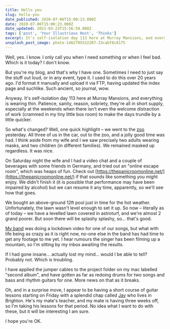 ```yaml
---
title: Hello you
slug: hello-you
date_published: 2020-07-06T15:00:23.000Z
date: 2020-07-06T15:00:23.000Z
date_updated: 2021-03-23T15:56:59.000Z
tags: ['post', 'Your Illustrious Host', 'Thinks']
excerpt: It's self-isolation day 113 here at Murray Mansions, and everything is wearing thin.
unsplash_post_image: photo-1462795532207-33cabf8c8175
---
```


Well, yes. I know. I only call you when I need something or when I feel bad. Which is it today? I don't know.

But you're my blog, and that's why I have one. Sometimes I need to just say the stuff out loud, or in any event, type it. I used to do this over 20 years ago. I'd format it manually and upload it via FTP, having updated the index page and suchlike. Such ancient, so journal, wow.

Anyway. It's self-isolation day 113 here at Murray Mansions, and everything is wearing thin. Patience, sanity, reason, sobriety, they're all in short supply, especially at the weekends when there isn't even the welcome distraction of work (crammed in my tiny little box room) to make the days trundle by a little quicker.

So what's changed? Well, one quick highlight – we went to the [zoo](https://www.zsl.org/zsl-whipsnade-zoo) yesterday. All three of us in the car, out to the zoo, and a jolly good time was had. I think aside from my wife and I we saw precisely two adults wearing masks, and two children (in different families). We remained masked up regardless. It was nice.

On Saturday night the wife and I had a video chat and a couple of beverages with some friends in Germany, and tried out an "online escape room", which was heaps of fun. Check out [https://thepanicroomonline.net/](https://thepanicroomonline.net/) if that sounds like something you might enjoy. We didn't finish it (it is possible that performance may have been impaired by alcohol) but we can resume it any time, apparently, so we'll see how that goes.

We bought an above-ground 12ft pool just in time for the hot weather. Unfortunately, the lawn wasn't level enough to set it up. So now – literally as of today – we have a levelled lawn covered in astroturf, and we're almost 2 grand poorer. But soon there will be splashy splashy, so... that's good.

[My band](https://indigodown.com/) was doing a lockdown video for one of our songs, but what with life being as crazy as it is right now, no-one else in the band has had time to get any footage to me yet. I hear rumours the singer has been filming up a mountain, so I'm sitting by my inbox awaiting the results.

If I had gone insane... actually lost my mind... would I be able to tell? Probably not. Which is troubling.

I have applied the jumper cables to the project folder on my mac labelled "second album", and have gotten as far as redoing drums for two songs and bass and rhythm guitars for one. More news on that as it breaks.

Oh, and in a surprise move, I appear to be having a short course of guitar lessons starting on Friday with a splendid chap called [Jay](http://www.jayparmar.com/) who lives in Brighton. He's my mate's teacher, and my mate is having three weeks off, so I'm taking his lessons for that period. No idea what I want to do with these, but it will be interesting I am sure.

I hope you're OK. 
